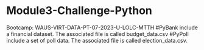 # Module3-Challenge-Python
Bootcamp: WAUS-VIRT-DATA-PT-07-2023-U-LOLC-MTTH
#PyBank include a financial dataset. The associated file is called budget_data.csv
#PyPoll include a set of poll data. The associated file is called election_data.csv. 